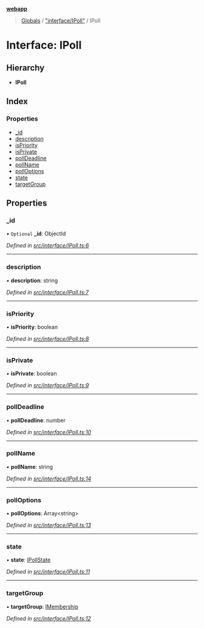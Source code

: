 **[webapp](../README.md)**

> [Globals](../globals.md) / ["interface/IPoll"](../modules/_interface_ipoll_.md) / IPoll

# Interface: IPoll

## Hierarchy

* **IPoll**

## Index

### Properties

* [\_id](_interface_ipoll_.ipoll.md#_id)
* [description](_interface_ipoll_.ipoll.md#description)
* [isPriority](_interface_ipoll_.ipoll.md#ispriority)
* [isPrivate](_interface_ipoll_.ipoll.md#isprivate)
* [pollDeadline](_interface_ipoll_.ipoll.md#polldeadline)
* [pollName](_interface_ipoll_.ipoll.md#pollname)
* [pollOptions](_interface_ipoll_.ipoll.md#polloptions)
* [state](_interface_ipoll_.ipoll.md#state)
* [targetGroup](_interface_ipoll_.ipoll.md#targetgroup)

## Properties

### \_id

• `Optional` **\_id**: ObjectId

*Defined in [src/interface/IPoll.ts:6](https://github.com/BESTUPC/voting-web-app/blob/a4ae6c9/src/interface/IPoll.ts#L6)*

___

### description

•  **description**: string

*Defined in [src/interface/IPoll.ts:7](https://github.com/BESTUPC/voting-web-app/blob/a4ae6c9/src/interface/IPoll.ts#L7)*

___

### isPriority

•  **isPriority**: boolean

*Defined in [src/interface/IPoll.ts:8](https://github.com/BESTUPC/voting-web-app/blob/a4ae6c9/src/interface/IPoll.ts#L8)*

___

### isPrivate

•  **isPrivate**: boolean

*Defined in [src/interface/IPoll.ts:9](https://github.com/BESTUPC/voting-web-app/blob/a4ae6c9/src/interface/IPoll.ts#L9)*

___

### pollDeadline

•  **pollDeadline**: number

*Defined in [src/interface/IPoll.ts:10](https://github.com/BESTUPC/voting-web-app/blob/a4ae6c9/src/interface/IPoll.ts#L10)*

___

### pollName

•  **pollName**: string

*Defined in [src/interface/IPoll.ts:14](https://github.com/BESTUPC/voting-web-app/blob/a4ae6c9/src/interface/IPoll.ts#L14)*

___

### pollOptions

•  **pollOptions**: Array<string\>

*Defined in [src/interface/IPoll.ts:13](https://github.com/BESTUPC/voting-web-app/blob/a4ae6c9/src/interface/IPoll.ts#L13)*

___

### state

•  **state**: [IPollState](../modules/_interface_ipoll_.md#ipollstate)

*Defined in [src/interface/IPoll.ts:11](https://github.com/BESTUPC/voting-web-app/blob/a4ae6c9/src/interface/IPoll.ts#L11)*

___

### targetGroup

•  **targetGroup**: [IMembership](../modules/_interface_iuser_.md#imembership)

*Defined in [src/interface/IPoll.ts:12](https://github.com/BESTUPC/voting-web-app/blob/a4ae6c9/src/interface/IPoll.ts#L12)*
